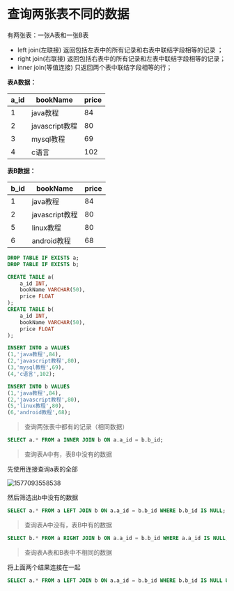 # 查询两张表不同的数据

有两张表：一张A表和一张B表

- left join(左联接) 返回包括左表中的所有记录和右表中联结字段相等的记录 ；
- right join(右联接) 返回包括右表中的所有记录和左表中联结字段相等的记录；
- inner join(等值连接) 只返回两个表中联结字段相等的行；

**表A数据：**

| a_id | bookName       | price |
| ---- | -------------- | ----- |
| 1    | java教程       | 84    |
| 2    | javascript教程 | 80    |
| 3    | mysql教程      | 69    |
| 4    | c语言          | 102   |

**表B数据：**

| b_id | bookName       | price |
| ---- | -------------- | ----- |
| 1    | java教程       | 84    |
| 2    | javascript教程 | 80    |
| 5    | linux教程      | 80    |
| 6    | android教程    | 68    |

```sql
DROP TABLE IF EXISTS a;
DROP TABLE IF EXISTS b;

CREATE TABLE a(
	a_id INT,
	bookName VARCHAR(50),
	price FLOAT
);
CREATE TABLE b(
	a_id INT,
	bookName VARCHAR(50),
	price FLOAT
);

INSERT INTO a VALUES
(1,'java教程',84),
(2,'javascript教程',80),
(3,'mysql教程',69),
(4,'c语言',102);

INSERT INTO b VALUES
(1,'java教程',84),
(2,'javascript教程',80),
(5,'linux教程',80),
(6,'android教程',68);
```



> 查询两张表中都有的记录（相同数据）
>

```sql
SELECT a.* FROM a INNER JOIN b ON a.a_id = b.b_id;
```

> 查询表A中有，表B中没有的数据

先使用连接查询a表的全部

![1577093558538](https://cdn.tencentfs.clboy.cn/images/2021/20210911203212539.png)

然后筛选出b中没有的数据

```sql
SELECT a.* FROM a LEFT JOIN b ON a.a_id = b.b_id WHERE b.b_id IS NULL;
```



> 查询表A中没有，表B中有的数据

```sql
SELECT b.* FROM a RIGHT JOIN b ON a.a_id = b.b_id WHERE a.a_id IS NULL;
```



> 查询表A表和B表中不相同的数据

将上面两个结果连接在一起

```sql
SELECT a.* FROM a LEFT JOIN b ON a.a_id = b.b_id WHERE b.b_id IS NULL UNION SELECT b.* FROM a RIGHT JOIN b ON a.a_id = b.b_id WHERE a.a_id IS NULL;
```

